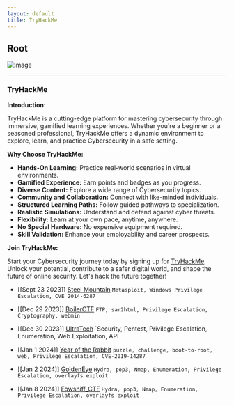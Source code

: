 ```yaml
---
layout: default
title: TryHackMe
---
```

## Root

![image](https://user-images.githubusercontent.com/127159644/223289326-adc9f1f7-1fea-497a-b829-28d6a50f3390.png)

---
### TryHackMe

**Introduction:**

TryHackMe is a cutting-edge platform for mastering cybersecurity through immersive, gamified learning experiences. Whether you're a beginner or a seasoned professional, TryHackMe offers a dynamic environment to explore, learn, and practice Cybersecurity in a safe setting.

**Why Choose TryHackMe:**

- **Hands-On Learning:** Practice real-world scenarios in virtual environments.
- **Gamified Experience:** Earn points and badges as you progress.
- **Diverse Content:** Explore a wide range of Cybersecurity topics.
- **Community and Collaboration:** Connect with like-minded individuals.
- **Structured Learning Paths:** Follow guided pathways to specialization.
- **Realistic Simulations:** Understand and defend against cyber threats.
- **Flexibility:** Learn at your own pace, anytime, anywhere.
- **No Special Hardware:** No expensive equipment required.
- **Skill Validation:** Enhance your employability and career prospects.

**Join TryHackMe:**

Start your Cybersecurity journey today by signing up for [TryHackMe](https://tryhackme.com/signup). Unlock your potential, contribute to a safer digital world, and shape the future of online security. Let's hack the future together!

- [[Sept 23 2023]] [Steel Mountain](https://deusx7.github.io/Posts/THM/Writeups/Steel_Mountain/Steel_Mountain.html) `Metasploit, Windows Privilege Escalation, CVE 2014-6287`

- [[Dec 29 2023]] [BoilerCTF](https://deusx7.github.io/Posts/THM/Writeups/BoilerCTF/BoilerCTF.html) `FTP, sar2html, Privilege Escalation, Cryptography, webmin`

- [[Dec 30 2023]] [UltraTech](https://deusx7.github.io/Posts/THM/Writeups/UltraTech/UltraTech.html) `Security, Pentest, Privilege Escalation, Enumeration, Web Exploitation, API

- [[Jan 1 2024]] [Year of the Rabbit](https://deusx7.github.io/Posts/THM/Writeups/Year_of_the_Rabbit/Year_of_the_Rabbit.html) `puzzle, challenge, boot-to-root, web, Privilege Escalation, CVE-2019-14287`

- [[Jan 2 2024]] [GoldenEye](https://deusx7.github.io/Posts/THM/Writeups/GoldenEye/GoldenEye.html) `Hydra, pop3, Nmap, Enumeration, Privilege Escalation, overlayfs exploit`

- [[Jan 8 2024]] [Fowsniff_CTF](https://deusx7.github.io/Posts/THM/Writeups/Fowsniff_CTF/Fowsniff_CTF.html) `Hydra, pop3, Nmap, Enumeration, Privilege Escalation, overlayfs exploit`